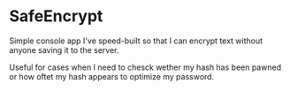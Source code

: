 # SafeEncrypt
Simple console app I've speed-built so that I can encrypt text without anyone saving it to the server.

Useful for cases when I need to chesck wether my hash has been pawned or how oftet my hash appears to optimize my password.
